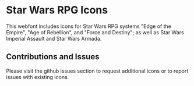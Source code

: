 # Star Wars RPG Icons

This webfont includes icons for Star Wars RPG systems "Edge of the Empire", "Age of Rebellion", and "Force and Destiny"; as well as Star Wars Imperial Assault and Star Wars Armada.

## Contributions and Issues

Please visit the github issues section to request additional icons or to report issues with existing icons.
